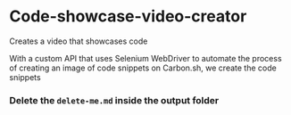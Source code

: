# Code-showcase-video-creator
Creates a video that showcases code


With a custom API that uses Selenium WebDriver to automate the process of creating an image of code snippets on Carbon.sh, we create the code snippets 

### Delete the `delete-me.md` inside the output folder
